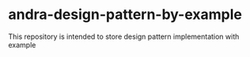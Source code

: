 # andra-design-pattern-by-example
This repository is intended to store design pattern implementation with example
